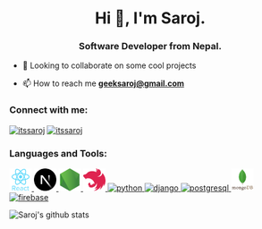 <h1 align="center">Hi 👋, I'm Saroj.</h1>
<h3 align="center">Software Developer from Nepal.</h3>


- 👯 Looking to collaborate on some cool projects

- 📫 How to reach me **geeksaroj@gmail.com**

<h3 align="left">Connect with me:</h3>
<p align="left">
<a href="https://twitter.com/Sah_saroj4" target="blank"><img align="center" src="https://cdn.jsdelivr.net/npm/simple-icons@3.0.1/icons/twitter.svg" alt="itssaroj" height="30" width="40" /></a>
<a href="https://www.linkedin.com/in/saroj4/" target="blank"><img align="center" src="https://raw.githubusercontent.com/rahuldkjain/github-profile-readme-generator/master/src/images/icons/Social/linked-in-alt.svg" alt="itssaroj" height="30" width="40" /></a>
</p>

<h3 align="left">Languages and Tools:</h3>
<p align="left"> 
  <a href="https://reactjs.org/" target="_blank" rel="noreferrer"> <img src="https://raw.githubusercontent.com/devicons/devicon/master/icons/react/react-original-wordmark.svg" alt="react" width="40" height="40"/> </a> 
  <a href="https://nextjs.org" target="_blank" rel="noreferrer"> <img src="https://raw.githubusercontent.com/devicons/devicon/master/icons/nextjs/nextjs-original.svg" alt="nextjs" width="40" height="40"/> </a> 
  <a href="https://nodejs.org" target="_blank" rel="noreferrer"> <img src="https://raw.githubusercontent.com/devicons/devicon/master/icons/nodejs/nodejs-original.svg" alt="nodejs" width="40" height="40"/> </a> 
  <a href="https://nestjs.com/" target="_blank" rel="noreferrer"> <img src="https://raw.githubusercontent.com/devicons/devicon/master/icons/nestjs/nestjs-original.svg" alt="nestjs" width="40" height="40"/> </a>
  <a href="https://go.dev" target="_blank" rel="noreferrer"> <img src="https://www.vectorlogo.zone/logos/python/python-icon.svg" alt="python" width="40" height="40"/> </a>
   <a href="https://go.dev" target="_blank" rel="noreferrer"> <img src="https://www.vectorlogo.zone/logos/django/django-icon.svg" alt="django" width="40" height="40"/> </a>
  <a href="https://www.postgresql.org" target="_blank" rel="noreferrer"> <img src="https://www.vectorlogo.zone/logos/postgresql/postgresql-icon.svg" alt="postgresql" width="40" height="40"/> </a>  
<a href="https://www.mongodb.com/" target="_blank" rel="noreferrer"> <img src="https://raw.githubusercontent.com/devicons/devicon/master/icons/mongodb/mongodb-original-wordmark.svg" alt="mongodb" width="40" height="40"/> </a>  
  <a href="https://firebase.google.com/" target="_blank" rel="noreferrer"> <img src="https://www.vectorlogo.zone/logos/firebase/firebase-icon.svg" alt="firebase" width="40" height="40"/> </a> <a 
</p>

![Saroj's github stats](https://github-readme-stats.vercel.app/api?username=geek-saroj&theme=transparent&show_icons=true&hide=stars,contribs,prs)
